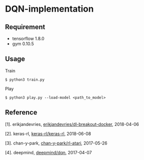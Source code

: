 
DQN-implementation
=========

Requirement
-----------------------

- tensorflow 1.8.0
- gym 0.10.5

Usage
-----------------------

Train

```
$ python3 train.py
```

Play

```
$ python3 play.py --load-model <path_to_model>
```

Reference
-----------------------

[1]. erikjandevries, [erikjandevries/dl-breakout-docker](https://github.com/erikjandevries/dl-breakout-docker), 2018-04-06

[2]. keras-rl, [keras-rl/keras-rl](https://github.com/keras-rl/keras-rl), 2018-06-08

[3]. chan-y-park, [chan-y-park/rl-atari](https://github.com/chan-y-park/rl-atari), 2017-05-26

[4]. deepmind, [deepmind/dqn](https://github.com/deepmind/dqn), 2017-04-07
